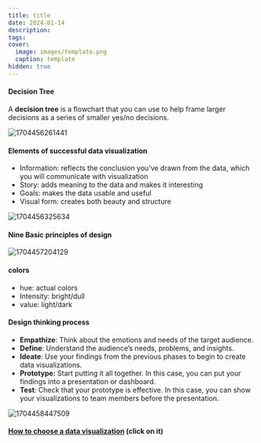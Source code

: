 ```yaml
---
title: title
date: 2024-01-14
description: 
tags: 
cover:
  image: images/template.png
  caption: template
hidden: true
---
```



#### Decision Tree

A **decision tree** is a flowchart that you can use to help frame larger decisions as a series of smaller yes/no decisions.

![1704456261441](images/basics_of_visualization/1704456261441.png)

#### Elements of successful data visualization

* Information: reflects the conclusion you’ve drawn from the data, which you will communicate with visualization
* Story: adds meaning to the data and makes it interesting
* Goals: makes the data usable and useful
* Visual form: creates both beauty and structure

![1704456325634](images/basics_of_visualization/1704456325634.png)

#### Nine Basic principles of design


![1704457204129](images/basics_of_visualization/1704457204129.png)

#### colors

* hue: actual colors
* Intensity: bright/dull
* value: light/dark

#### Design thinking process

* **Empathize**: Think about the emotions and needs of the target audience.
* **Define**: Understand the audience’s needs, problems, and insights.
* **Ideate**: Use your findings from the previous phases to begin to create data visualizations.
* **Prototype:** Start putting it all together. In this case, you can put your findings into  a presentation or dashboard.
* **Test**: Check that your prototype is effective. In this case, you can show your visualizations to team members before the presentation.

![1704458447509](image/basics_of_visualization/1704458447509.png)


#### [How to choose a data visualization](https://d3c33hcgiwev3.cloudfront.net/XsaUfemhQ-qGlH3poXPqMg_4b74b6280a7a4a10a83e6b5ca9138630_How-to-choose-a-data-visualization.pdf?Expires=1704585600&Signature=SgVG~PNY9O3dr5t3H2d-3wy08jxEmCfr8FF~U9kgXZx6LxLzBJjMdCncvYujL1jWuYtfysDD4PUvF2bDM77nwrzWHSoamRDqTO2EgKhY-XOmuO4aY4RQS7kQ8LlAgKC4orxXnsmM0HmM0HKgUxGrv2xpiBj0-LmKJs45ejA0EgQ_&Key-Pair-Id=APKAJLTNE6QMUY6HBC5A) (click on it)
